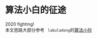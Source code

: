 # 算法小白的征途
2020 fighting!  
本文思路大部分参考 ` labuladong`的[算法小抄](https://labuladong.gitbook.io/algo/ ' 算法小抄')
